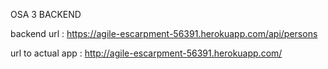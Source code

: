 OSA 3 BACKEND

backend url : https://agile-escarpment-56391.herokuapp.com/api/persons

url to actual app : http://agile-escarpment-56391.herokuapp.com/